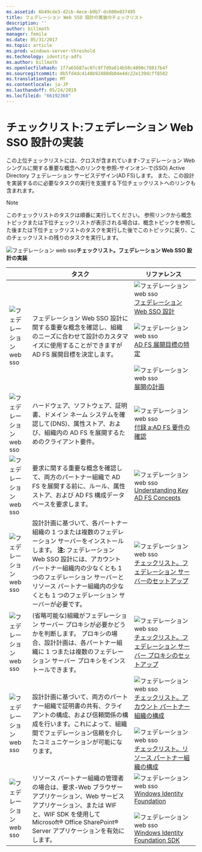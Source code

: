 ```yaml
---
ms.assetid: 6b49cde3-d2cb-4ece-b9b7-dc600e037495
title: フェデレーション Web SSO 設計の実装のチェックリスト
description: ''
author: billmath
manager: femila
ms.date: 05/31/2017
ms.topic: article
ms.prod: windows-server-threshold
ms.technology: identity-adfs
ms.author: billmath
ms.openlocfilehash: 1f7a65687ac07c9f7d9a814b50c4090c70817b4f
ms.sourcegitcommit: 0b5fd4dc4148b92480db04e4dc22e139dcff8582
ms.translationtype: MT
ms.contentlocale: ja-JP
ms.lasthandoff: 05/24/2019
ms.locfileid: "66192368"
---
```

# <a name="checklist-implementing-a-federated-web-sso-design"></a>チェックリスト:フェデレーション Web SSO 設計の実装

この上位チェックリストには、クロスが含まれています\-フェデレーション Web シングルに関する重要な概念へのリンクを参照\-サインオン\-で\(SSO\) Active Directory フェデレーション サービスデザイン\(AD FS\)します。 また、この設計を実装するのに必要なタスクの実行を支援する下位チェックリストへのリンクも含まれます。  
  
> [!NOTE]  
> このチェックリストのタスクは順番に実行してください。 参照リンクから概念トピックまたは下位チェックリストが表示される場合は、概念トピックを参照した後または下位チェックリストのタスクを実行した後でこのトピックに戻り、このチェックリストの残りのタスクを実行します。  
  
![フェデレーション web sso](media/2b05dce3-938f-4168-9b8f-1f4398cbdb9b.gif)**チェックリスト。フェデレーション Web SSO 設計の実装**  
  
||タスク|リファレンス|  
|-|--------|-------------|  
|![フェデレーション web sso](media/icon_checkboxo.gif)|フェデレーション Web SSO 設計に関する重要な概念を確認し、組織のニーズに合わせて設計のカスタマイズに使用することができますが AD FS 展開目標を決定します。|![フェデレーション web sso](media/faa393df-4856-4431-9eda-4f4e5be72a90.gif)[フェデレーション Web SSO 設計](https://technet.microsoft.com/library/dd807050.aspx)<br /><br />![フェデレーション web sso](media/faa393df-4856-4431-9eda-4f4e5be72a90.gif)[AD FS 展開目標の特定](https://technet.microsoft.com/library/dd807053.aspx)<br /><br />![フェデレーション web sso](media/faa393df-4856-4431-9eda-4f4e5be72a90.gif)[展開の計画](https://technet.microsoft.com/library/dd807083.aspx)|  
|![フェデレーション web sso](media/icon_checkboxo.gif)|ハードウェア、ソフトウェア、証明書、ドメイン ネーム システムを確認して\(DNS\)、属性ストア、および、組織内の AD FS を展開するためのクライアント要件。|![フェデレーション web sso](media/faa393df-4856-4431-9eda-4f4e5be72a90.gif)[付録 a:AD FS 要件の確認](https://technet.microsoft.com/library/ff678034.aspx)|  
|![フェデレーション web sso](media/icon_checkboxo.gif)|要求に関する重要な概念を確認して、両方のパートナー組織で AD FS を展開する前に、ルール、属性ストア、および AD FS 構成データベースを要求します。|![フェデレーション web sso](media/faa393df-4856-4431-9eda-4f4e5be72a90.gif)[Understanding Key AD FS Concepts](../../ad-fs/technical-reference/Understanding-Key-AD-FS-Concepts.md)|  
|![フェデレーション web sso](media/icon_checkboxo.gif)|設計計画に基づいて、各パートナー組織の 1 つまたは複数のフェデレーション サーバーをインストールします。 **注:** フェデレーション Web SSO 設計には、アカウント パートナー組織内の少なくとも 1 つのフェデレーション サーバーとリソース パートナー組織内の少なくとも 1 つのフェデレーション サーバーが必要です。|![フェデレーション web sso](media/bc6cea1a-1c6c-4124-8c8f-1df5adfe8c88.gif)[チェックリスト。フェデレーション サーバーのセットアップ](Checklist--Setting-Up-a-Federation-Server.md)|  
|![フェデレーション web sso](media/icon_checkboxo.gif)|\(省略可能な\)組織がフェデレーション サーバー プロキシが必要かどうかを判断します。 プロキシの場合、設計計画は、各パートナー組織に 1 つまたは複数のフェデレーション サーバー プロキシをインストールできます。|![フェデレーション web sso](media/bc6cea1a-1c6c-4124-8c8f-1df5adfe8c88.gif)[チェックリスト。フェデレーション サーバー プロキシのセットアップ](Checklist--Setting-Up-a-Federation-Server-Proxy.md)|  
|![フェデレーション web sso](media/icon_checkboxo.gif)|設計計画に基づいて、両方のパートナー組織で証明書の共有、クライアントの構成、および信頼関係の構成を行います。これによって、組織間でフェデレーション信頼を介したコミュニケーションが可能になります。|![フェデレーション web sso](media/bc6cea1a-1c6c-4124-8c8f-1df5adfe8c88.gif)[チェックリスト。アカウント パートナー組織の構成](Checklist--Configuring-the-Account-Partner-Organization.md)<br /><br />![フェデレーション web sso](media/bc6cea1a-1c6c-4124-8c8f-1df5adfe8c88.gif)[チェックリスト。リソース パートナー組織の構成](Checklist--Configuring-the-Resource-Partner-Organization.md)|  
|![フェデレーション web sso](media/icon_checkboxo.gif)|リソース パートナー組織の管理者の場合は、要求\-Web ブラウザー アプリケーション、Web サービス アプリケーション、または WIF と、WIF SDK を使用して Microsoft® Office SharePoint® Server アプリケーションを有効にします。|![フェデレーション web sso](media/faa393df-4856-4431-9eda-4f4e5be72a90.gif)[Windows Identity Foundation](https://go.microsoft.com/fwlink/?LinkId=122266)<br /><br />![フェデレーション web sso](media/faa393df-4856-4431-9eda-4f4e5be72a90.gif)[Windows Identity Foundation SDK](https://go.microsoft.com/fwlink/?LinkId=122266)|  
